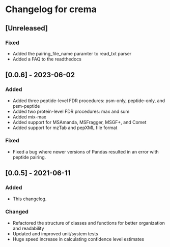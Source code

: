 # Changelog for crema  

## [Unreleased]
### Fixed
- Added the pairing\_file\_name paramter to read\_txt parser
- Added a FAQ to the readthedocs


## [0.0.6] - 2023-06-02
### Added
- Added three peptide-level FDR procedures: psm-only, peptide-only, and
  psm-peptide
- Added two protein-level FDR procedures: max and sum
- Added mix-max
- Added support for MSAmanda, MSFragger, MSGF+, and Comet
- Added support for mzTab and pepXML file format

### Fixed
- Fixed a bug where newer versions of Pandas resulted in an error with peptide
  pairing.

## [0.0.5] - 2021-06-11  
### Added  
- This changelog.

### Changed  
- Refactored the structure of classes and functions for better organization and readability
- Updated and improved unit/system tests
- Huge speed increase in calculating confidence level estimates
